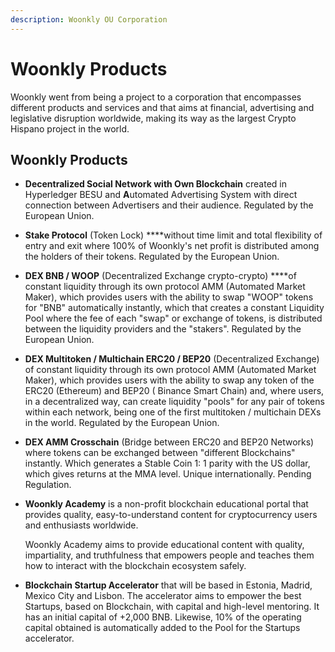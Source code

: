 ```yaml
---
description: Woonkly OU Corporation
---
```


# Woonkly Products

Woonkly went from being a project to a corporation that encompasses different products and services and that aims at financial, advertising and legislative disruption worldwide, making its way as the largest Crypto Hispano project in the world.

## Woonkly Products

* **Decentralized Social Network with Own Blockchain** created in Hyperledger BESU and **A**utomated Advertising System with direct connection between Advertisers and their audience. Regulated by the European Union.
* **Stake Protocol** \(Token Lock\) ****without time limit and total flexibility of entry and exit where 100% of Woonkly's net profit is distributed among the holders of their tokens. Regulated by the European Union.
* **DEX BNB / WOOP** \(Decentralized Exchange crypto-crypto\) ****of constant liquidity through its own protocol AMM \(Automated Market Maker\), which provides users with the ability to swap "WOOP" tokens for "BNB" automatically instantly, which that creates a constant Liquidity Pool where the fee of each "swap" or exchange of tokens, is distributed between the liquidity providers and the "stakers". Regulated by the European Union.
* **DEX Multitoken / Multichain ERC20 / BEP20** \(Decentralized Exchange\) of constant liquidity through its own protocol AMM \(Automated Market Maker\), which provides users with the ability to swap any token of the ERC20 \(Ethereum\) and BEP20 \( Binance Smart Chain\) and, where users, in a decentralized way, can create liquidity "pools" for any pair of tokens within each network, being one of the first multitoken / multichain DEXs in the world. Regulated by the European Union.
* **DEX AMM Crosschain** \(Bridge between ERC20 and BEP20 Networks\) where tokens can be exchanged between "different Blockchains" instantly. Which generates a Stable Coin 1: 1 parity with the US dollar, which gives returns at the MMA level. Unique internationally. Pending Regulation.
* **Woonkly Academy** is a non-profit blockchain educational portal that provides quality, easy-to-understand content for cryptocurrency users and enthusiasts worldwide.

  Woonkly Academy aims to provide educational content with quality, impartiality, and truthfulness that empowers people and teaches them how to interact with the blockchain ecosystem safely.

* **Blockchain Startup Accelerator** that will be based in Estonia, Madrid, Mexico City and Lisbon. The accelerator aims to empower the best Startups, based on Blockchain, with capital and high-level mentoring. It has an initial capital of +2,000 BNB. Likewise, 10% of the operating capital obtained is automatically added to the Pool for the Startups accelerator.

